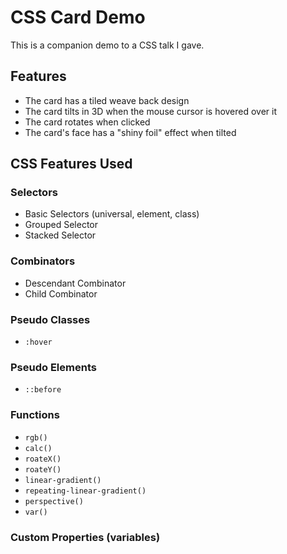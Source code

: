 # CSS Card Demo
This is a companion demo to a CSS talk I gave.

## Features
* The card has a tiled weave back design
* The card tilts in 3D when the mouse cursor is hovered over it
* The card rotates when clicked
* The card's face has a "shiny foil" effect when tilted

## CSS Features Used
### Selectors
* Basic Selectors (universal, element, class)
* Grouped Selector
* Stacked Selector

### Combinators
* Descendant Combinator
* Child Combinator

### Pseudo Classes
* `:hover`

### Pseudo Elements
* `::before`

### Functions
* `rgb()`
* `calc()`
* `roateX()`
* `roateY()`
* `linear-gradient()`
* `repeating-linear-gradient()`
* `perspective()`
* `var()`

### Custom Properties (variables)
